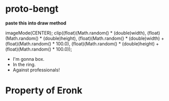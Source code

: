 # proto-bengt







**paste this into draw method**

imageMode(CENTER);
  clip((float)(Math.random() * (double)width), (float)(Math.random() * (double)height), (float)(Math.random() * (double)width) + (float)(Math.random() * 100.0), (float)(Math.random() * (double)height) + (float)(Math.random() * 100.0));


 - I'm gonna box.
 - In the ring.
 - Against professionals!
 
# Property of Eronk
